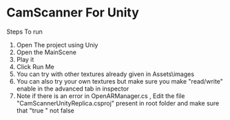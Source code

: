 # CamScanner For Unity 

Steps To run 

1. Open The project using Uniy 
2. Open the MainScene
3. Play it 
4. Click Run Me 
5. You can try with other textures already given in Assets\images
6. You can also try your own textures but make sure you make "read/write" enable in the advanced tab in inspector
7. Note if there is an error in OpenARManager.cs , Edit the file "CamScannerUnityReplica.csproj" present in root folder and make sure that "<AllowUnsafeBlocks>true</AllowUnsafeBlocks> " not false


